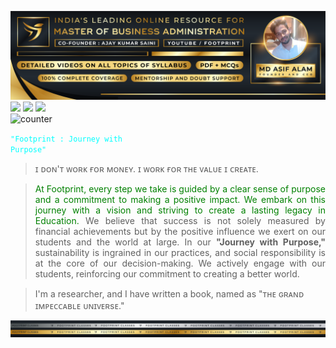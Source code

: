 ![(banner.png)](https://github.com/themdasifalam/themdasifalam/blob/main/UP.png)
[<img src = "https://img.shields.io/badge/youtube-%23E4405F.svg?&style=for-the-badge&logo=youtube&logoColor=white">](https://www.youtube.com/@FootprintClasses)
[<img src="https://img.shields.io/badge/linkedin-%230077B5.svg?&style=for-the-badge&logo=linkedin&logoColor=white" />](https://www.linkedin.com/in/mdasifalam/)
[<img src = "https://img.shields.io/badge/instagram-%23E4405F.svg?&style=for-the-badge&logo=instagram&logoColor=white">](https://www.instagram.com/footprint.co.in/)  
![counter](https://komarev.com/ghpvc/?username=themdasifalam&style=flat-square)

<code style="color : aqua">"Footprint : Journey with Purpose"</code>

> ɪ ᴅᴏɴ'ᴛ ᴡᴏʀᴋ ғᴏʀ ᴍᴏɴᴇʏ. ɪ ᴡᴏʀᴋ ғᴏʀ ᴛʜᴇ ᴠᴀʟᴜᴇ ɪ ᴄʀᴇᴀᴛᴇ.

> <p align="justify" > <font color="green"> At Footprint, every step we take is guided by a clear sense of purpose and a commitment to making a positive impact. We embark on this journey with a vision and striving to create a lasting legacy in Education.</font> We believe that success is not solely measured by financial achievements but by the positive influence we exert on our students and the world at large. In our <b >"Journey with Purpose,"</b> sustainability is ingrained in our practices, and social responsibility is at the core of our decision-making. We actively engage with our students, reinforcing our commitment to creating a better world. </p>

> I'm a researcher, and I have written a book, named as "ᴛʜᴇ ɢʀᴀɴᴅ ɪᴍᴘᴇᴄᴄᴀʙʟᴇ ᴜɴɪᴠᴇʀsᴇ."


![(banner.png)](https://github.com/themdasifalam/themdasifalam/blob/main/Line.png)
